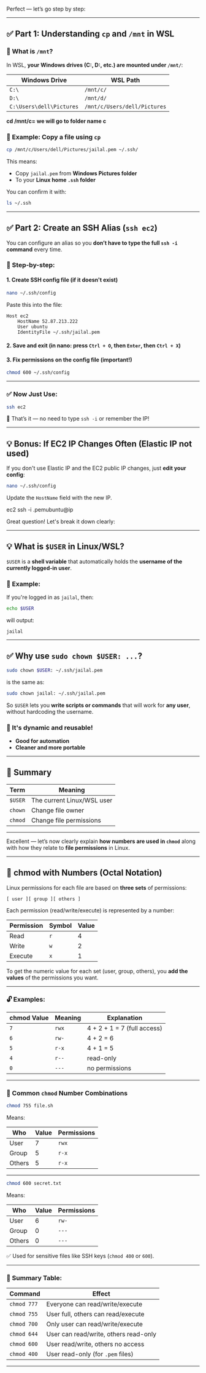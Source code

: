 Perfect — let’s go step by step:

---

## ✅ Part 1: **Understanding `cp` and `/mnt` in WSL**

### 📌 What is `/mnt`?

In WSL, **your Windows drives (C:, D:, etc.) are mounted under `/mnt/`**:

| Windows Drive            | WSL Path                     |
| ------------------------ | ---------------------------- |
| `C:\`                    | `/mnt/c/`                    |
| `D:\`                    | `/mnt/d/`                    |
| `C:\Users\dell\Pictures` | `/mnt/c/Users/dell/Pictures` |

**cd /mnt/c= we will go to folder name c**


### 🧱 Example: Copy a file using `cp`

```bash
cp /mnt/c/Users/dell/Pictures/jailal.pem ~/.ssh/
```

This means:

* Copy `jailal.pem` from **Windows Pictures folder**
* To your **Linux home `.ssh` folder**

You can confirm it with:

```bash
ls ~/.ssh
```

---

## ✅ Part 2: **Create an SSH Alias (`ssh ec2`)**

You can configure an alias so you **don’t have to type the full `ssh -i` command** every time.

### 🔧 Step-by-step:

#### 1. **Create SSH config file (if it doesn't exist)**

```bash
nano ~/.ssh/config
```

Paste this into the file:

```ssh
Host ec2
    HostName 52.87.213.222
    User ubuntu
    IdentityFile ~/.ssh/jailal.pem
```

#### 2. **Save and exit** (in nano: press `Ctrl + O`, then `Enter`, then `Ctrl + X`)

#### 3. **Fix permissions on the config file** (important!)

```bash
chmod 600 ~/.ssh/config
```

---

### ✅ Now Just Use:

```bash
ssh ec2
```

🎉 That’s it — no need to type `ssh -i` or remember the IP!

---

## 💡 Bonus: If EC2 IP Changes Often (Elastic IP not used)

If you don't use Elastic IP and the EC2 public IP changes, just **edit your config**:

```bash
nano ~/.ssh/config
```

Update the `HostName` field with the new IP.

ec2 ssh -i .pemubuntu@ip

Great question! Let's break it down clearly:

---

## 💡 What is `$USER` in Linux/WSL?

`$USER` is a **shell variable** that automatically holds the **username of the currently logged-in user**.

### 🔎 Example:

If you're logged in as `jailal`, then:

```bash
echo $USER
```

will output:

```
jailal
```

---

## ✅ Why use `sudo chown $USER: ...`?

```bash
sudo chown $USER: ~/.ssh/jailal.pem
```

is the same as:

```bash
sudo chown jailal: ~/.ssh/jailal.pem
```

So `$USER` lets you **write scripts or commands** that will work for **any user**, without hardcoding the username.

### 🔄 It's dynamic and reusable!

* **Good for automation**
* **Cleaner and more portable**

---

## 📌 Summary

| Term    | Meaning                    |
| ------- | -------------------------- |
| `$USER` | The current Linux/WSL user |
| `chown` | Change file owner          |
| `chmod` | Change file permissions    |

---

Excellent — let’s now clearly explain **how numbers are used in `chmod`** along with how they relate to **file permissions** in Linux.

---

## 🔢 chmod with Numbers (Octal Notation)

Linux permissions for each file are based on **three sets** of permissions:

```
[ user ][ group ][ others ]
```

Each permission (read/write/execute) is represented by a number:

| Permission | Symbol | Value |
| ---------- | ------ | ----- |
| Read       | `r`    | 4     |
| Write      | `w`    | 2     |
| Execute    | `x`    | 1     |

To get the numeric value for each set (user, group, others), you **add the values** of the permissions you want.

---

### 🔓 Examples:

| chmod Value | Meaning | Explanation                 |
| ----------- | ------- | --------------------------- |
| `7`         | `rwx`   | 4 + 2 + 1 = 7 (full access) |
| `6`         | `rw-`   | 4 + 2 = 6                   |
| `5`         | `r-x`   | 4 + 1 = 5                   |
| `4`         | `r--`   | read-only                   |
| `0`         | `---`   | no permissions              |

---

### 📘 Common `chmod` Number Combinations

```bash
chmod 755 file.sh
```

Means:

| Who    | Value | Permissions |
| ------ | ----- | ----------- |
| User   | 7     | `rwx`       |
| Group  | 5     | `r-x`       |
| Others | 5     | `r-x`       |

---

```bash
chmod 600 secret.txt
```

Means:

| Who    | Value | Permissions |
| ------ | ----- | ----------- |
| User   | 6     | `rw-`       |
| Group  | 0     | `---`       |
| Others | 0     | `---`       |

✅ Used for sensitive files like SSH keys (`chmod 400` or `600`).

---

### 🧠 Summary Table:

| Command     | Effect                                |
| ----------- | ------------------------------------- |
| `chmod 777` | Everyone can read/write/execute       |
| `chmod 755` | User full, others can read/execute    |
| `chmod 700` | Only user can read/write/execute      |
| `chmod 644` | User can read/write, others read-only |
| `chmod 600` | User read/write, others no access     |
| `chmod 400` | User read-only (for `.pem` files)     |

---
